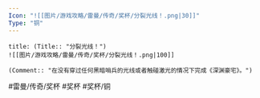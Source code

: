 ```yaml
---
Icon: "![[图片/游戏攻略/雷曼/传奇/奖杯/分裂光线！.png|30]]"
Type: "铜"
---
```

```ad-common-bronze-trophy
title: (Title:: "分裂光线！")
![[图片/游戏攻略/雷曼/传奇/奖杯/分裂光线！.png|100]]

(Comment:: "在没有穿过任何黑暗哨兵的光线或者触碰激光的情况下完成《深渊豪宅》。")
```

#雷曼/传奇/奖杯 #奖杯 #奖杯/铜
